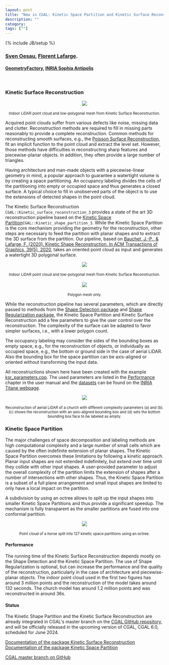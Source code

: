 ```yaml
---
layout: post
title: "New in CGAL: Kinetic Space Partition and Kinetic Surface Reconstruction"
description: ""
category:
tags: [""]
---
```

{% include JB/setup %}

<h3><a href="https://geometryfactory.com/who-we-are/">Sven Oesau</a>,
<a href="https://www-sop.inria.fr/members/Florent.Lafarge/">Florent Lafarge</a>.
</h3>
<h4><a href="https://geometryfactory.com/">GeometryFactory</a>, <a href="https://team.inria.fr/titane/">INRIA Sophia Antipolis</a></h4>
<br>

<h3>Kinetic Surface Reconstruction</h3>

<div style="text-align:center;">
  <a href="../../../../images/KSR_meeting_room_outside.png"><img src="../../../../images/KSR_meeting_room_outside.png" style="max-width:95%"/></a><br>
  <br><small>Indoor LiDAR point cloud and low-polygonal mesh from Kinetic Surface Reconstruction.</small>
</div>

<p>Acquired point clouds suffer from various defects like noise, missing data and clutter. Reconstruction methods are required to fill in missing parts reasonably to provide a complete reconstruction. Common methods for reconstructing smooth surfaces, e.g., the <a href="https://cgal.geometryfactory.com/CGAL/doc/master/Poisson_surface_reconstruction_3/index.html">Poisson Surface Reconstruction</a>, fit an implicit function to the point cloud and extract the level set. However, those methods have difficulties in reconstructing sharp features and piecewise-planar objects. In addition, they often provide a large number of triangles.</p>
<p>Having architecture and man-made objects with a piecewise-linear geometry in mind, a popular approach to guarantee a watertight volume is by creating a space partitioning. An occupancy labeling divides the cells of the partitioning into empty or occupied space and thus generates a closed surface. A typical choice to fill in unobserved parts of the object is to use the extensions of detected shapes in the point cloud.</p>
<p>The Kinetic Surface Reconstruction <code>CGAL::Kinetic_surface_reconstruction_3</code> provides a state of the art 3D reconstruction pipeline based on the <a href="https://cgal.geometryfactory.com/CGAL/doc/master/Kinetic_space_partition/index.html">Kinetic Space Partition</a><code>CGAL::Kinetic_shape_partition_3</code>. While the Kinetic Space Partition is the core mechanism providing the geometry for the reconstruction, other steps are necessary to feed the partition with planar shapes and to extract the 3D surface from the partition. Our pipeline, based on <a href="https://inria.hal.science/hal-02924409/file/tog2020.pdf">Bauchet, J.-P., & Lafarge, F. (2020). Kinetic Shape Reconstruction. In ACM Transactions of Graphics, 39(5), 2020</a>, takes an oriented point cloud as input and generates a watertight 3D polygonal surface.</p>

<div style="text-align:center;">
  <a href="../../../../images/KSR_indoor_overlay.png"><img src="../../../../images/KSR_indoor_overlay.png" style="max-width:95%"/></a><br>
  <br><small>Indoor LiDAR point cloud and low-polygonal mesh from Kinetic Surface Reconstruction.</small>

</div>
<br>
<div style="text-align:center;">
  <a href="../../../../images/KSR_indoor_reconstruction.png"><img src="../../../../images/KSR_indoor_reconstruction.png" style="max-width:95%"/></a><br>
  <br><small>Polygon mesh only.</small>
</div>
<p>While the reconstruction pipeline has several parameters, which are directly passed to methods from the <a href="https://doc.cgal.org/latest/Shape_detection/index.html">Shape Detection package</a> and <a href="https://doc.cgal.org/latest/Shape_regularization/index.html">Shape Regularization package</a>, the Kinetic Space Partition and Kinetic Surface Reconstruction add a few parameters to give the user control over the reconstruction. The complexity of the surface can be adapted to favor simpler surfaces, i.e., with a lower polygon count.</p>
<p>
The occupancy labeling may consider the sides of the bounding boxes as empty space, e.g., for the reconstruction of objects, or individually as occupied space, e.g., the bottom or ground side in the case of aerial LiDAR. Also the bounding box for the space partition can be axis-aligned or oriented without transforming the input data.</p>

<p>All reconstructions shown here have been created with the example <a href="https://github.com/CGAL/cgal/blob/master/Kinetic_surface_reconstruction/examples/Kinetic_surface_reconstruction/ksr_parameters.cpp">ksr_parameters.cpp</a>. The used parameters are listed in the <a href="https://cgal.geometryfactory.com/CGAL/doc/master/Kinetic_surface_reconstruction/index.html#title9">Performance</a> chapter in the user manual and the <a href="https://files.inria.fr/titane/KSR42_dataset.zip">datasets</a> can be found on the <a href="https://team.inria.fr/titane/">INRIA Titane webpage</a>.</p>

<div style="text-align:center;">
  <a href="../../../../images/KSR_church_parameters.png"><img src="../../../../images/KSR_church_parameters.png" style="max-width:95%"/></a><br>
  <br><small>Reconstruction of aerial LiDAR of a church with different complexity parameters (a) and (b). (c) shows the reconstruction with an axis-aligned bounding box and (d) sets the bottom bounding box face to be labeled as empty.</small>
</div>

<h3>Kinetic Space Partition</h3>
<p>The major challenges of space decomposition and labeling methods are high computational complexity and a large number of small cells which are caused by the often indefinite extension of planar shapes. The Kinetic Space Partition overcomes these limitations by following a kinetic approach. Planar input shapes are not extended indefinitely, but extend over time until they collide with other input shapes. A user-provided parameter to adjust the overall complexity of the partition limits the extension of shapes after a number of intersections with other shapes. Thus, the Kinetic Space Partition is a subset of a full plane arrangement and small input shapes are limited to only have a local impact on the partition.</p>
<p>A subdivision by using an octree allows to split up the input shapes into smaller Kinetic Space Partitions and thus provide a significant speedup. The mechanism is fully transparent as the smaller partitions are fused into one conformal partition.</p>
<div style="text-align:center;">
  <a href="../../../../images/KSP_horse_octree.png"><img src="../../../../images/KSP_horse_octree.png" style="max-width:95%"/></a><br>
  <br><small>Point cloud of a horse split into 127 kinetic space partitions using an octree.</small>
</div>
<h4>Performance</h4>
<p>The running time of the Kinetic Surface Reconstruction depends mostly on the Shape Detection and the Kinetic Space Partition. The use of Shape Regularization is optional, but can increase the performance and the quality of the reconstruction, particularly in the case of architecture and piecewise-planar objects. The indoor point cloud used in the first two figures has around 3 million points and the reconstruction of the model takes around 132 seconds. The church model has around 1.2 million points and was reconstructed in around 36s.</p>
<h4>Status</h4>
<p>The Kinetic Shape Partition and the Kinetic Surface Reconstruction are already integrated in CGAL's master branch on the <a href="https://github.com/CGAL/cgal/">CGAL GitHub repository</a>, and will be officially released in the upcoming version of CGAL, CGAL 6.0, scheduled for June 2024.</p>

<i class="bi bi-book"></i>
<a href="https://cgal.geometryfactory.com/CGAL/doc/master/Kinetic_surface_reconstruction/index.html">Documentation of the package Kinetic Surface Reconstruction</a><br>
<a href="https://cgal.geometryfactory.com/CGAL/doc/master/Kinetic_space_partition/index.html">Documentation of the package Kinetic Space Partition</a> <br>

<i class="bi bi-arrow-down-circle"></i>
<a href="https://github.com/CGAL/cgal/tree/master">CGAL master branch on GitHub</a>
